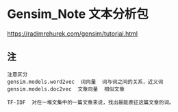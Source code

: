# Gensim_Note  文本分析包

https://radimrehurek.com/gensim/tutorial.html

## 注

```
注意区分
gensim.models.word2vec  词向量  词与词之间的关系，近义词
gensim.models.doc2vec  文章向量  相似文章

TF-IDF  对在一堆文集中的一篇文章来说，找出最能表征这篇文章的词。
```
